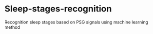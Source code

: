 # Sleep-stages-recognition
Recognition sleep stages based on PSG signals using machine learning method
